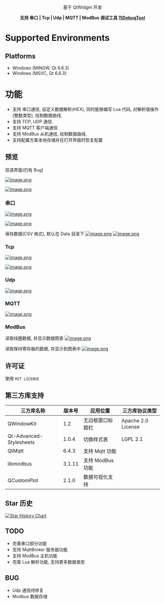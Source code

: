 <div align=center>
<!-- <img width=64 src="./common/delegateui_icon.svg"> -->

基于 QtWidget  开发

**支持 串口 | Tcp | Udp | MQTT | ModBus 调试工具 [TtDebugTool](https://github.com/mengps/DelegateUI)**

</div>

Supported Environments
======================

Platforms
---------

* Windows (MINGW, Qt 6.6.3)
* Windows (MSVC, Qt 6.6.3) 



功能
======================

* 支持 串口通信, 自定义数据解析(HEX), 同时能够编写 Lua 代码, 对解析值操作(整数类型), 绘制数据曲线.
* 支持 TCP, UDP 通信.
* 支持 MQTT 客户端通信
* 支持 ModBus 从机通信, 绘制数据曲线.
* 支持配置方案本地存储并在打开界面时恢复配置


## 预览
双语界面(仍有 Bug)

[![image.png](https://pic1.imgdb.cn/item/682f482c58cb8da5c807f4af.png)](https://pic1.imgdb.cn/item/682f482c58cb8da5c807f4af.png)

[![image.png](https://pic1.imgdb.cn/item/68260f6158cb8da5c8f49e70.png)](https://pic1.imgdb.cn/item/68260f6158cb8da5c8f49e70.png)


### 串口

[![image.png](https://pic1.imgdb.cn/item/682f3f7d58cb8da5c807c7b8.png)](https://pic1.imgdb.cn/item/682f3f7d58cb8da5c807c7b8.png)

[![image.png](https://pic1.imgdb.cn/item/682f402958cb8da5c807cc9a.png)](https://pic1.imgdb.cn/item/682f402958cb8da5c807cc9a.png)

保存数据(CSV 格式), 默认在 Data 目录下
[![image.png](https://pic1.imgdb.cn/item/682f404c58cb8da5c807cdad.png)](https://pic1.imgdb.cn/item/682f404c58cb8da5c807cdad.png)
[![image.png](https://pic1.imgdb.cn/item/682f40ab58cb8da5c807cffb.png)](https://pic1.imgdb.cn/item/682f40ab58cb8da5c807cffb.png)

### Tcp

[![image.png](https://pic1.imgdb.cn/item/682f419058cb8da5c807d59b.png)](https://pic1.imgdb.cn/item/682f419058cb8da5c807d59b.png)

[![image.png](https://pic1.imgdb.cn/item/682f41a458cb8da5c807d59c.png)](https://pic1.imgdb.cn/item/682f41a458cb8da5c807d59c.png)

### Udp

[![image.png](https://pic1.imgdb.cn/item/68260fb858cb8da5c8f49ef3.png)](https://pic1.imgdb.cn/item/68260fb858cb8da5c8f49ef3.png)

### MQTT

[![image.png](https://pic1.imgdb.cn/item/682f459758cb8da5c807d967.png)](https://pic1.imgdb.cn/item/682f459758cb8da5c807d967.png)

### ModBus

读取线圈数据, 并显示数据图表
[![image.png](https://pic1.imgdb.cn/item/682f468458cb8da5c807e48a.png)](https://pic1.imgdb.cn/item/682f468458cb8da5c807e48a.png)

读取保持寄存器的数据, 并显示到图表中
[![image.png](https://pic1.imgdb.cn/item/682f46ab58cb8da5c807e696.png)](https://pic1.imgdb.cn/item/682f46ab58cb8da5c807e696.png)

## 许可证

使用 `MIT LICENSE`


## 第三方库支持

| 三方库名称   | 版本号 | 应用位置  | 三方库协议类型 |
| ------------ | ---------- | --------------------- | -------------- |
| QWindowKit   | 1.2	| 无边框窗口标题栏            | Apache 2.0 License|
| Qt-Advanced-Stylesheets | 1.0.4	| 切换样式表| LGPL 2.1 |
| QtMqtt| 6.4.3 | 支持 Mqtt 功能|
| libmodbus | 3.1.11 | 支持 ModBus 功能|
| QCustomPlot | 2.1.0 | 数据可视化支持|



## Star 历史
[![Star History Chart](https://api.star-history.com/svg?repos=Ttigone/TtDebugTool&type=Date)](https://www.star-history.com/#Ttigone/TtDebugTool&Date)


## TODO

* 完善串口部分功能
* 支持 MqttBroker 服务器功能
* 支持 ModBus 主机功能
* 完善 Lua 解析功能, 支持更多数据类型

## BUG

* Udp 通信待修复
* Modbus 数据存储
